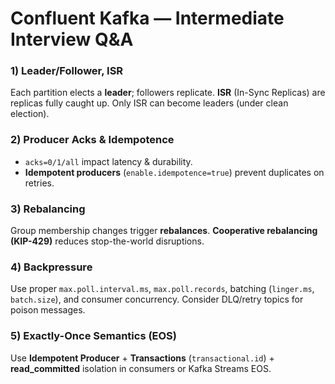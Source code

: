 # Confluent Kafka — Intermediate Interview Q&A


### 1) Leader/Follower, ISR
Each partition elects a **leader**; followers replicate. **ISR** (In-Sync Replicas) are replicas fully caught up. Only ISR can become leaders (under clean election).

### 2) Producer Acks & Idempotence
- `acks=0/1/all` impact latency & durability.
- **Idempotent producers** (`enable.idempotence=true`) prevent duplicates on retries.

### 3) Rebalancing
Group membership changes trigger **rebalances**. **Cooperative rebalancing (KIP-429)** reduces stop-the-world disruptions.

### 4) Backpressure
Use proper `max.poll.interval.ms`, `max.poll.records`, batching (`linger.ms`, `batch.size`), and consumer concurrency. Consider DLQ/retry topics for poison messages.

### 5) Exactly-Once Semantics (EOS)
Use **Idempotent Producer** + **Transactions** (`transactional.id`) + **read_committed** isolation in consumers or Kafka Streams EOS.

